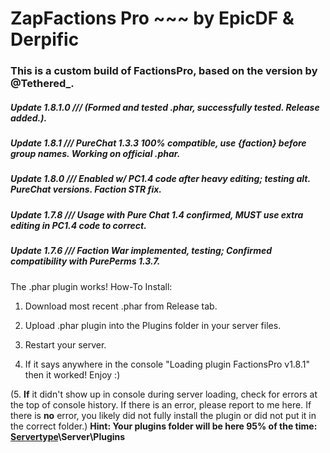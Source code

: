 # ZapFactions Pro ~~~ by EpicDF & Derpific

### This is a custom build of FactionsPro, based on the version by @Tethered_.

##### Update 1.8.1.0 /// (Formed and tested .phar, successfully tested. Release added.).
##### Update 1.8.1 /// PureChat 1.3.3 100% compatible, use {faction} before group names. Working on official .phar.
##### Update 1.8.0 /// Enabled w/ PC1.4 code after heavy editing; testing alt. PureChat versions. Faction STR fix.
##### Update 1.7.8 /// Usage with Pure Chat 1.4 confirmed, **MUST** use extra editing in PC1.4 code to correct.
##### Update 1.7.6 /// Faction War implemented, testing; Confirmed compatibility with PurePerms 1.3.7.

The .phar plugin works! How-To Install:

1. Download most recent .phar from Release tab.

2. Upload .phar plugin into the Plugins folder in your server files.

3. Restart your server.

4. If it says anywhere in the console "Loading plugin FactionsPro v1.8.1" then it worked! Enjoy :)

(5. **If** it didn't show up in console during server loading, check for errors at the top of console history. If there is an error, please report to me here. If there is **no** error, you likely did not fully install the plugin or did not put it in the correct folder.)
**Hint: Your plugins folder will be here 95% of the time: [Servertype](example:PocketMine)\Server\Plugins**
